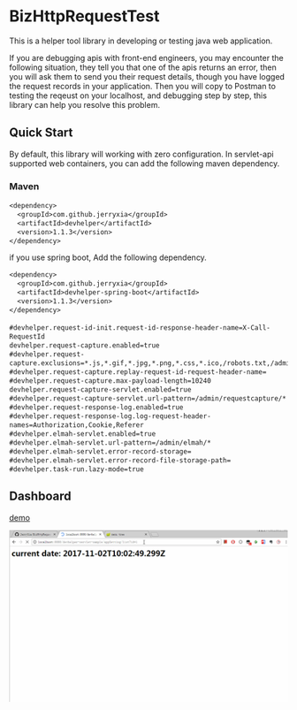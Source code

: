 # BizHttpRequestTest

This is a helper tool library in developing or testing java web application.

If you are debugging apis with front-end engineers, you may encounter the following situation, they tell you that one of the apis returns an error, then you will ask them to send you their request details, though you have logged the request records in your application. Then you will copy to Postman to testing the reqeust on your localhost, and debugging step by step, this library can help you resolve this problem.


## Quick Start

By default, this library will working with zero configuration. In servlet-api supported web containers, you can add the following maven dependency.

### Maven

    <dependency>
      <groupId>com.github.jerryxia</groupId>
      <artifactId>devhelper</artifactId>
      <version>1.1.3</version>
    </dependency>

if you use spring boot, Add the following dependency.

    <dependency>
      <groupId>com.github.jerryxia</groupId>
      <artifactId>devhelper-spring-boot</artifactId>
      <version>1.1.3</version>
    </dependency>

	#devhelper.request-id-init.request-id-response-header-name=X-Call-RequestId
	devhelper.request-capture.enabled=true
	#devhelper.request-capture.exclusions=*.js,*.gif,*.jpg,*.png,*.css,*.ico,/robots.txt,/admin/requestcapture/*,/admin/elmah/*,/admin/druid/*,/admin/management/*
	#devhelper.request-capture.replay-request-id-request-header-name=
	#devhelper.request-capture.max-payload-length=10240
	devhelper.request-capture-servlet.enabled=true
	#devhelper.request-capture-servlet.url-pattern=/admin/requestcapture/*
	#devhelper.request-response-log.enabled=true
	#devhelper.request-response-log.log-request-header-names=Authorization,Cookie,Referer
	#devhelper.elmah-servlet.enabled=true
	#devhelper.elmah-servlet.url-pattern=/admin/elmah/*
	#devhelper.elmah-servlet.error-record-storage=
	#devhelper.elmah-servlet.error-record-file-storage-path=
	#devhelper.task-run.lazy-mode=true


## Dashboard

[demo](https://res4gqk.appspot.com/)

![sample01](doc/sample01.gif)




